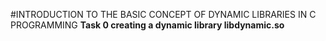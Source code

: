 #INTRODUCTION TO THE BASIC CONCEPT OF DYNAMIC LIBRARIES IN C PROGRAMMING
**Task 0 creating a dynamic library libdynamic.so**
